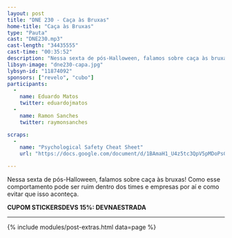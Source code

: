 ```yaml
---
layout: post
title: "DNE 230 - Caça às Bruxas"
home-title: "Caça às Bruxas"
type: "Pauta"
cast: "DNE230.mp3"
cast-length: "34435555"
cast-time: "00:35:52"
description: "Nessa sexta de pós-Halloween, falamos sobre caça às bruxas! Como esse comportamento pode ser ruim dentro dos times e empresas por aí e como evitar que isso aconteça."
libsyn-image: "dne230-capa.jpg"
lybsyn-id: "11874092"
sponsors: ["revelo", "cubo"]
participants:
  -
    name: Eduardo Matos
    twitter: eduardojmatos
  -
    name: Ramon Sanches
    twitter: raymonsanches

scraps:
  -
    name: "Psychological Safety Cheat Sheet"
    url: "https://docs.google.com/document/d/1BAmaH1_U4z5tc3QpV5pMDoPsGmVSVYdSzefIfwjeT7E/export?format=pdf"

---
```


Nessa sexta de pós-Halloween, falamos sobre caça às bruxas! Como esse comportamento pode ser ruim dentro dos times e empresas por aí e como evitar que isso aconteça.

<strong>CUPOM STICKERSDEVS 15%: DEVNAESTRADA</strong>
<br>

---

{% include modules/post-extras.html data=page %}
